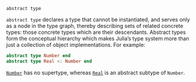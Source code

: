```
abstract type
```

`abstract type` declares a type that cannot be instantiated, and serves only as a node in the type graph, thereby describing sets of related concrete types: those concrete types which are their descendants. Abstract types form the conceptual hierarchy which makes Julia’s type system more than just a collection of object implementations. For example:

```julia
abstract type Number end
abstract type Real <: Number end
```

[`Number`](@ref) has no supertype, whereas [`Real`](@ref) is an abstract subtype of `Number`.
